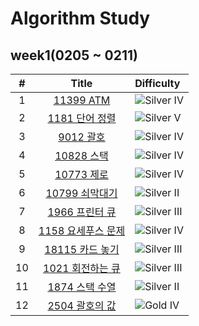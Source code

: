 # Algorithm Study

## week1(0205 ~ 0211)

|  #  |                           Title                            | Difficulty                                                                 |
| :-: | :--------------------------------------------------------: | :------------------------------------------------------------------------- |
|  1  |     [11399 ATM](https://www.acmicpc.net/problem/11399)     | ![Silver IV](https://img.shields.io/badge/SILVER%20IV-A3A3A3?style=flat)   |
|  2  |   [1181 단어 정렬](https://www.acmicpc.net/problem/1181)   | ![Silver V](https://img.shields.io/badge/SILVER%20V-A3A3A3?style=flat)     |
|  3  |     [9012 괄호](https://www.acmicpc.net/problem/9012)      | ![Silver IV](https://img.shields.io/badge/SILVER%20IV-A3A3A3?style=flat)   |
|  4  |    [10828 스택](https://www.acmicpc.net/problem/10828)     | ![Silver IV](https://img.shields.io/badge/SILVER%20IV-A3A3A3?style=flat)   |
|  5  |    [10773 제로](https://www.acmicpc.net/problem/10773)     | ![Silver IV](https://img.shields.io/badge/SILVER%20IV-A3A3A3?style=flat)   |
|  6  |  [10799 쇠막대기](https://www.acmicpc.net/problem/10799)   | ![Silver II](https://img.shields.io/badge/SILVER%20II-A3A3A3?style=flat)   |
|  7  |   [1966 프린터 큐](https://www.acmicpc.net/problem/1966)   | ![Silver III](https://img.shields.io/badge/SILVER%20III-A3A3A3?style=flat) |
|  8  | [1158 요세푸스 문제](https://www.acmicpc.net/problem/1158) | ![Silver IV](https://img.shields.io/badge/SILVER%20IV-A3A3A3?style=flat)   |
|  9  |  [18115 카드 놓기](https://www.acmicpc.net/problem/18115)  | ![Silver III](https://img.shields.io/badge/SILVER%20III-A3A3A3?style=flat) |
| 10  |  [1021 회전하는 큐](https://www.acmicpc.net/problem/1021)  | ![Silver III](https://img.shields.io/badge/SILVER%20III-A3A3A3?style=flat) |
| 11  |   [1874 스택 수열](https://www.acmicpc.net/problem/1874)   | ![Silver II](https://img.shields.io/badge/SILVER%20II-A3A3A3?style=flat)   |
| 12  |   [2504 괄호의 값](https://www.acmicpc.net/problem/2504)   | ![Gold IV](https://img.shields.io/badge/GOLD%20IV-D5A11E?style=flat)       |

<!--
금: #D5A11E
은: #A3A3A3
동: #CD7F32
1	I
2	II
3	III
4	IV
5	V
-->
